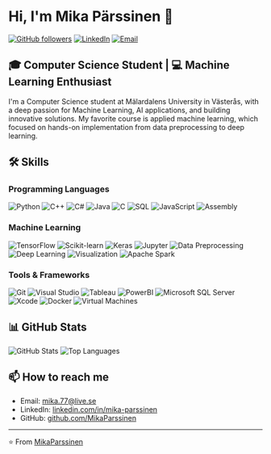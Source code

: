 # Hi, I'm Mika Pärssinen 👋

[![GitHub followers](https://img.shields.io/github/followers/MikaParssinen?label=Follow&style=social)](https://github.com/MikaParssinen)
[![LinkedIn](https://img.shields.io/badge/-LinkedIn-blue?style=flat-square&logo=Linkedin&logoColor=white&link=https://linkedin.com/in/mika-parssinen)](https://linkedin.com/in/mika-parssinen)
[![Email](https://img.shields.io/badge/-Email-red?style=flat-square&logo=Gmail&logoColor=white&link=mailto:mika.77@live.se)](mailto:mika.77@live.se)

## 🎓 Computer Science Student | 💻 Machine Learning Enthusiast

I'm a Computer Science student at Mälardalens University in Västerås, with a deep passion for Machine Learning, AI applications, and building innovative solutions. My favorite course is applied machine learning, which focused on hands-on implementation from data preprocessing to deep learning.


## 🛠️ Skills

### Programming Languages
![Python](https://img.shields.io/badge/-Python-3776AB?style=flat-square&logo=Python&logoColor=white)
![C++](https://img.shields.io/badge/-C++-00599C?style=flat-square&logo=c%2B%2B&logoColor=white)
![C#](https://img.shields.io/badge/-C%23-239120?style=flat-square&logo=c-sharp&logoColor=white)
![Java](https://img.shields.io/badge/-Java-007396?style=flat-square&logo=java&logoColor=white)
![C](https://img.shields.io/badge/-C-A8B9CC?style=flat-square&logo=c&logoColor=white)
![SQL](https://img.shields.io/badge/-SQL-4479A1?style=flat-square&logo=mysql&logoColor=white)
![JavaScript](https://img.shields.io/badge/-JavaScript-F7DF1E?style=flat-square&logo=javascript&logoColor=black)
![Assembly](https://img.shields.io/badge/-Assembly-6E4C13?style=flat-square&logo=assembly&logoColor=white)

### Machine Learning
![TensorFlow](https://img.shields.io/badge/-TensorFlow-FF6F00?style=flat-square&logo=tensorflow&logoColor=white)
![Scikit-learn](https://img.shields.io/badge/-Scikit--learn-F7931E?style=flat-square&logo=scikit-learn&logoColor=white)
![Keras](https://img.shields.io/badge/-Keras-D00000?style=flat-square&logo=keras&logoColor=white)
![Jupyter](https://img.shields.io/badge/-Jupyter-F37626?style=flat-square&logo=jupyter&logoColor=white)
![Data Preprocessing](https://img.shields.io/badge/-Data%20Preprocessing-025E8C?style=flat-square)
![Deep Learning](https://img.shields.io/badge/-Deep%20Learning-4B8BBE?style=flat-square)
![Visualization](https://img.shields.io/badge/-Data%20Visualization-2C2D72?style=flat-square)
![Apache Spark](https://img.shields.io/badge/-Apache%20Spark-E25A1C?style=flat-square&logo=apache-spark&logoColor=white)

### Tools & Frameworks
![Git](https://img.shields.io/badge/-Git-F05032?style=flat-square&logo=git&logoColor=white)
![Visual Studio](https://img.shields.io/badge/-Visual%20Studio-5C2D91?style=flat-square&logo=visual-studio&logoColor=white)
![Tableau](https://img.shields.io/badge/-Tableau-E97627?style=flat-square&logo=tableau&logoColor=white)
![PowerBI](https://img.shields.io/badge/-PowerBI-F2C811?style=flat-square&logo=power-bi&logoColor=black)
![Microsoft SQL Server](https://img.shields.io/badge/-MS%20SQL%20Server-CC2927?style=flat-square&logo=microsoft-sql-server&logoColor=white)
![Xcode](https://img.shields.io/badge/-Xcode-147EFB?style=flat-square&logo=xcode&logoColor=white)
![Docker](https://img.shields.io/badge/-Docker-2496ED?style=flat-square&logo=docker&logoColor=white)
![Virtual Machines](https://img.shields.io/badge/-Virtual%20Machines-183A61?style=flat-square)


## 📊 GitHub Stats

![GitHub Stats](https://github-readme-stats.vercel.app/api?username=MikaParssinen&show_icons=true&theme=tokyonight)
![Top Languages](https://github-readme-stats.vercel.app/api/top-langs/?username=MikaParssinen&layout=compact&theme=tokyonight)

## 📫 How to reach me

- Email: mika.77@live.se
- LinkedIn: [linkedin.com/in/mika-parssinen](https://linkedin.com/in/mika-parssinen)
- GitHub: [github.com/MikaParssinen](https://github.com/MikaParssinen)

---

⭐️ From [MikaParssinen](https://github.com/MikaParssinen)
